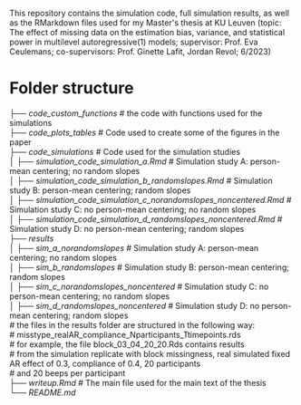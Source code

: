 
This repository contains the simulation code, full simulation results, as well as the RMarkdown files used for my Master's thesis at KU Leuven (topic: The effect of missing data on the estimation bias, variance, and statistical power in multilevel autoregressive(1) models; supervisor: Prof. Eva Ceulemans; co-supervisors: Prof. Ginette Lafit, Jordan Revol; 6/2023)

# Folder structure 


├── *code_custom_functions*   # the code with functions used for the simulations  
├── *code_plots_tables*       # Code used to create some of the figures in the paper  
├── *code_simulations*        # Code used for the simulation studies   
│  ├── *simulation_code_simulation_a.Rmd*               # Simulation study A: person-mean centering; no random slopes  
│  ├── *simulation_code_simulation_b_randomslopes.Rmd*  # Simulation study B: person-mean centering; random slopes   
│  ├── *simulation_code_simulation_c_norandomslopes_noncentered.Rmd*    # Simulation study C: no person-mean centering; no random slopes  
│  ├── *simulation_code_simulation_d_randomslopes_noncentered.Rmd*  # Simulation study D: no person-mean centering; random slopes   
├── *results*  
│  ├── *sim_a_norandomslopes*              # Simulation study A: person-mean centering; no random slopes   
│  ├── *sim_b_randomslopes*  # Simulation study B: person-mean centering; random slopes   
│  ├── *sim_c_norandomslopes_noncentered*    # Simulation study C: no person-mean centering; no random slopes   
│  ├── *sim_d_randomslopes_noncentered*  # Simulation study D: no person-mean centering; random slopes   
    # the files in the results folder are structured in the following way:  
    # misstype_realAR_compliance_Nparticipants_Ttimepoints.rds  
    # for example, the file block_03_04_20_20.Rds contains results   
    # from the simulation replicate with block missingness, real simulated fixed AR effect of 0.3, compliance of 0.4, 20 participants   
    # and 20 beeps per participant   
├── *writeup.Rmd*  # The main file used for the main text of the thesis   
└── *README.md*  

